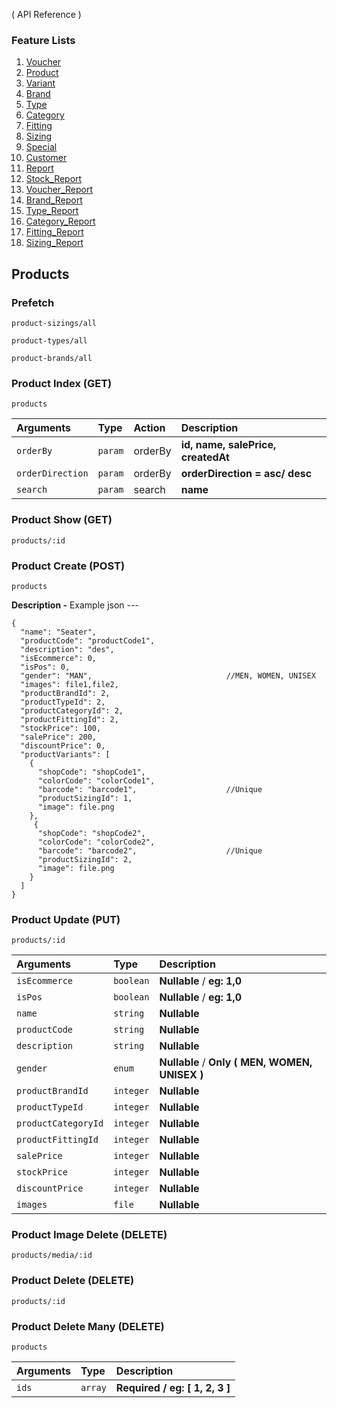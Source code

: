 ( API Reference )

### Feature Lists

1. [Voucher](VOUCHER.md)
1. [Product](PRODUCT.md)
1. [Variant](PRODUCT_VARIANT.md)
1. [Brand](PRODUCT_BRAND.md)
1. [Type](PRODUCT_TYPE.md)
1. [Category](PRODUCT_CATEGORY.md)
1. [Fitting](PRODUCT_FITTING.md)
1. [Sizing](PRODUCT_SIZING.md)
1. [Special](SPECIAL.md)
1. [Customer](CUSTOMER.md)
1. [Report](REPORT.md)
1. [Stock_Report](STOCK_REPORT.md)
1. [Voucher_Report](VOUCHER_REPORT.md)
1. [Brand_Report](BRAND_REPORT.md)
1. [Type_Report](TYPE_REPORT.md)
1. [Category_Report](CATEGORY_REPORT.md)
1. [Fitting_Report](FITTING_REPORT.md)
1. [Sizing_Report](SIZING_REPORT.md)

## Products

### Prefetch

```
product-sizings/all
```

```
product-types/all
```

```
product-brands/all
```

### Product Index (GET)

```
products
```

| Arguments        | Type    | Action  | Description                        |
| :--------------- | :------ | :------ | :--------------------------------- |
| `orderBy`        | `param` | orderBy | **id, name, salePrice, createdAt** |
| `orderDirection` | `param` | orderBy | **orderDirection = asc/ desc**     |
| `search`         | `param` | search  | **name**                           |

### Product Show (GET)

```
products/:id
```

### Product Create (POST)

```
products
```

**Description -**
Example json ---

```
{
  "name": "Seater",
  "productCode": "productCode1",
  "description": "des",
  "isEcommerce": 0,
  "isPos": 0,
  "gender": "MAN",                              //MEN, WOMEN, UNISEX
  "images": file1,file2,
  "productBrandId": 2,
  "productTypeId": 2,
  "productCategoryId": 2,
  "productFittingId": 2,
  "stockPrice": 100,
  "salePrice": 200,
  "discountPrice": 0,
  "productVariants": [
    {
      "shopCode": "shopCode1",
      "colorCode": "colorCode1",
      "barcode": "barcode1",                    //Unique
      "productSizingId": 1,
      "image": file.png
    },
     {
      "shopCode": "shopCode2",
      "colorCode": "colorCode2",
      "barcode": "barcode2",                    //Unique
      "productSizingId": 2,
      "image": file.png
    }
  ]
}
```

### Product Update (PUT)

```
products/:id
```

| Arguments           | Type      | Description                                    |
| :------------------ | :-------- | :--------------------------------------------- |
| `isEcommerce`       | `boolean` | **Nullable** / **eg: 1,0**                     |
| `isPos`             | `boolean` | **Nullable** / **eg: 1,0**                     |
| `name`              | `string`  | **Nullable**                                   |
| `productCode`       | `string`  | **Nullable**                                   |
| `description`       | `string`  | **Nullable**                                   |
| `gender`            | `enum`    | **Nullable** / **Only ( MEN, WOMEN, UNISEX )** |
| `productBrandId`    | `integer` | **Nullable**                                   |
| `productTypeId`     | `integer` | **Nullable**                                   |
| `productCategoryId` | `integer` | **Nullable**                                   |
| `productFittingId`  | `integer` | **Nullable**                                   |
| `salePrice`         | `integer` | **Nullable**                                   |
| `stockPrice`        | `integer` | **Nullable**                                   |
| `discountPrice`     | `integer` | **Nullable**                                   |
| `images`            | `file`    | **Nullable**                                   |

### Product Image Delete (DELETE)

```
products/media/:id
```

### Product Delete (DELETE)

```
products/:id
```

### Product Delete Many (DELETE)

```
products
```

| Arguments | Type    | Description                            |
| :-------- | :------ | :------------------------------------- |
| `ids`     | `array` | **Required** **/** **eg: [ 1, 2, 3 ]** |
